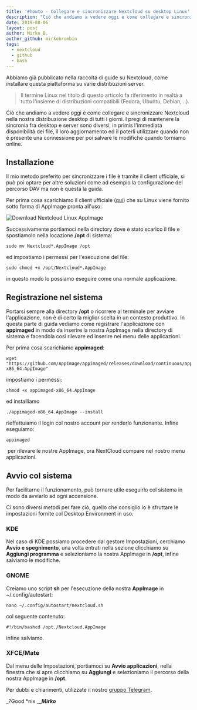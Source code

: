 ```yaml
---
title: '#howto - Collegare e sincronizzare Nextcloud su desktop Linux'
description: "Ciò che andiamo a vedere oggi è come collegare e sincronizzare Nextcloud nella nostra distribuzione desktop di tutti i.."
date: 2019-08-06
layout: post
author: Mirko B.
author_github: mirkobrombin
tags:
  - nextcloud  
  - github  
  - bash
---
```

Abbiamo già pubblicato nella raccolta di guide su Nextcloud, come installare questa piattaforma su varie distribuzioni server.

> Il termine Linux nel titolo di questo articolo fa riferimento in realtà a tutto l'insieme di distribuzioni compatibili (Fedora, Ubuntu, Debian, ..).

Ciò che andiamo a vedere oggi è come collegare e sincronizzare Nextcloud nella nostra distribuzione desktop di tutti i giorni. I pregi di mantenere la sincronia fra desktop e server sono diversi, in primis l'immediata disponibilità dei file, il loro aggiornamento ed il poterli utilizzare quando non è presente una connessione per poi salvare le modifiche quando torniamo online.

## Installazione

Il mio metodo preferito per sincronizzare i file è tramite il client ufficiale, si può poi optare per altre soluzioni come ad esempio la configurazione del percorso DAV ma non è questa la guida.

Per prima cosa scarichiamo il client ufficiale ([qui](https://nextcloud.com/install/#install-clients)) che su Linux viene fornito sotto forma di AppImage pronta all'uso:

![Download Nextcloud Linux AppImage](https://linuxhub.it/wordpress/wp-content/uploads/2019/08/howto_nextcloud_download_linuxhub.png)

Successivamente portiamoci nella directory dove è stato scarico il file e spostiamolo nella locazione **/opt** di sistema:

    sudo mv Nextcloud*.AppImage /opt

ed impostiamo i permessi per l'esecuzione del file:

    sudo chmod +x /opt/Nextcloud*.AppImage

in questo modo lo possiamo eseguire come una normale applicazione.

## Registrazione nel sistema

Portarsi sempre alla directory **/opt** o ricorrere al terminale per avviare l'applicazione, non è di certo la miglior scelta in un contesto produttivo. In questa parte di guida vediamo come registrare l'applicazione con **appimaged** in modo da inserire la nostra AppImage nella directory di sistema e facendola così rilevare ed inserire nei menu delle applicazioni.

Per prima cosa scarichiamo **appimaged**:

    wget "https://github.com/AppImage/appimaged/releases/download/continuous/appimaged-x86_64.AppImage"

impostiamo i permessi:

    chmod +x appimaged-x86_64.AppImage

ed installiamo

    ./appimaged-x86_64.AppImage --install

rieffettuiamo il login col nostro account per renderlo funzionante. Infine eseguiamo:

    appimaged

 per rilevare le nostre AppImage, ora NextCloud compare nel nostro menu applicazioni.

## Avvio col sistema

Per facilitarne il funzionamento, può tornare utile eseguirlo col sistema in modo da avviarlo ad ogni accensione.

Ci sono diversi metodi per fare ciò, quello che consiglio io è sfruttare le impostazioni fornite col Desktop Environment in uso.

### KDE

Nel caso di KDE possiamo procedere dal gestore Impostazioni, cerchiamo **Avvio e spegnimento**, una volta entrati nella sezione clicchiamo su **Aggiungi programma** e selezioniamo la nostra AppImage in **/opt**, infine salviamo le modifiche.

### GNOME

Creiamo uno script **sh** per l'esecuzione della nostra **AppImage** in ~/.config/autostart:

    nano ~/.config/autostart/nextcloud.sh

col seguente contenuto:

    #!/bin/bashcd /opt./Nextcloud.AppImage

infine salviamo.

### XFCE/Mate

Dal menu delle Impostazioni, portiamoci su **Avvio applicazioni**, nella finestra che si apre clicchiamo su **Aggiungi** e selezioniamo il percorso della nostra AppImage in **/opt**.

Per dubbi e chiarimenti, utilizzate il nostro [gruppo Telegram](https://t.me/gentedilinux).

_?Good *nix _**__Mirko_**